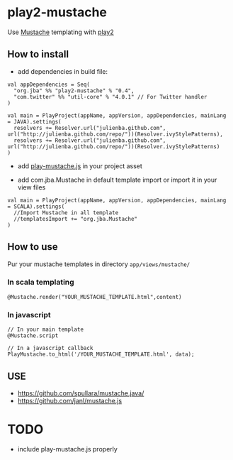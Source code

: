 # play2-mustache

Use [Mustache](http://mustache.github.com)  templating with [play2](http://www.playframework.org/)

##  How to install

* add dependencies in build file:

```
val appDependencies = Seq(
  "org.jba" %% "play2-mustache" % "0.4",
  "com.twitter" %% "util-core" % "4.0.1" // For Twitter handler 
)

val main = PlayProject(appName, appVersion, appDependencies, mainLang = JAVA).settings(
  resolvers += Resolver.url("julienba.github.com", url("http://julienba.github.com/repo/"))(Resolver.ivyStylePatterns),
  resolvers += Resolver.url("julienba.github.com", url("http://julienba.github.com/repo/"))(Resolver.ivyStylePatterns)
)
```

* add [play-mustache.js](https://github.com/julienba/play2-mustache/tree/master/project-code/public/javascript/play-mustache.js) in your project asset

* add com.jba.Mustache in default template import or import it in your view files

```
val main = PlayProject(appName, appVersion, appDependencies, mainLang = SCALA).settings(
  //Import Mustache in all template
  //templatesImport += "org.jba.Mustache"
)
```

## How to use

Pur your mustache templates in directory `app/views/mustache/`

### In scala templating

```
@Mustache.render("YOUR_MUSTACHE_TEMPLATE.html",content)
```

### In javascript 

```
// In your main template
@Mustache.script

// In a javascript callback
PlayMustache.to_html('/YOUR_MUSTACHE_TEMPLATE.html', data);
```

## USE

* https://github.com/spullara/mustache.java/
* https://github.com/janl/mustache.js

# TODO

* include play-mustache.js properly 

